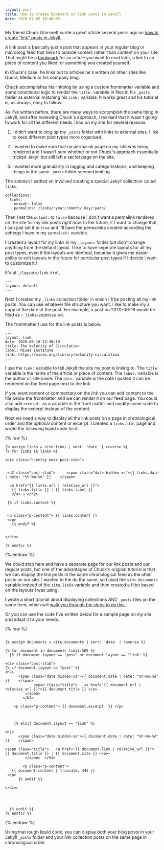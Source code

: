 ```yaml
---
layout: post
title: How to create bookmark or link posts in Jekyll
date: 2020-07-05 16:40:03
---
```


My friend Chuck Grimmett wrote a great article several years ago on [how to create "link" posts in Jekyll.](http://www.cagrimmett.com/til/2016/06/10/external-post-links-jekyll.html)

A link post is basically just a post that appears in your regular blog or microblog feed that links to outside content rather than content on your site. That might be a [bookmark](https://indieweb.org/bookmark) for an article you want to read later, a link to an piece of content you liked, or something you created yourself.

In Chuck's case, he links out to articles he's written on other sites like Quora, Medium or his company blog.

Chuck accomplishes his linkblog by using a custom frontmatter variable and some conditional logic to render the <code>title:</code> variable in files in his <code>_posts</code> folder as external matching his <code>link:</code> variable. It works great and his tutorial is, as always, easy to follow.

As I've written before, there are many ways to accomplish the same thing in Jekyll, and after reviewing Chuck's approach, I realised that it wasn't going to work for all the different needs I had on my site for several reasons.

1. I didn't want to clog up my <code>_posts</code> folder with links to external sites. I like to keep different post types more organised. 

2. I wanted to make sure that no permalink page on my site was being rendered and I wasn't sure whether or not Chuck's approach essentially tricked Jekyll but still left a secret page on the site.

3. I wanted more granularity in tagging and categorizations, and keeping things in the same <code>_posts</code> folder seemed limiting.

The solution I settled on involved creating a special Jekyll collection called <code>links</code>.

```
collections:
  links:
    output: false
    permalink: /links/:year/:month/:day/:path/
```

Then I set the <code>output:</code> to <code>false</code> because I don't want a permalink rendered on the site for my link posts right now. In the future, if I want to change that, I can just set it to <code>true</code> and I'll have the permalinks created according the settings I have in my <code>permalink:</code> variable.

I created a layout for my links in my <code>_layouts</code> folder but didn't change anything from the default layout. I like to have seperate layouts for all my post types, even if the layouts are identical, because it gives me easier ability to edit layouts in the future for particular post types if I decide I want to customize it.\

It's at <code>_/layouts/link.html</code>.

```
---
layout: default
---
```

Next I created my <code>_links</code> collection folder in which I'll be posting all my link posts. You can use whatever file structure you want. I like to make my a copy of the date of the post. For example, a post on 2020-06-16 would be filed as <code>/_links/20200616.md</code>.

The frontmatter I use for the link posts is below. 

```
---
layout: link
date: 2020-06-16 12:36:19
title: The Velocity of Circulation
label: Mises Institute
link: https://mises.org/library/velocity-circulation
---
```

I use the <code>link:</code> variable to tell Jekyll the site my post is linking to. The <code>title:</code> variable is the name of the article or piece of content. The <code>label:</code> variable is the author or site name. The <code>date:</code> variable is the date I posted it can be rendered on the feed page next to the link.

If you want content or commentary on the link you can add content to the file below the frontmatter and we can render it on our feed page. You could also add <code>excerpt:</code> as a variable in the front matter and modify some code to display the excerpt instead of the content.

Next we need a way to display all the link posts on a page in chronological order and the optional content or excerpt. I created a <code>links.html</code> page and wrote the following liquid code for it.

{% raw %}

```
{% assign links = site.links | sort: 'date' | reverse %}
{% for links in links %}

<div class="h-entry note post-stub">
 
 
 <h2 class="post-stub">     <span class="date hidden-xs">{{ links.date | date: "%Y-%m-%d" }}    </span>
  
  <a href="{{ links.url | relative_url }}">
   {{ links.title }} | {{ links.label }} 
   </a> → </h2>

 {% if links.content %}

 
 <p class="p-content"> {{ links.content }}
 </p>
   {% endif %}

 
</div>

{% endfor %}
```
{% endraw %}

We could stop here and have a separate page for our link posts and our regular posts, but one of the advantages of Chuck's original tutorial is that we can display the link posts in the same chronological feed as the other posts on our site. I wanted to the do the same, so I used the <code>side.documents</code> variable instead of the <code>site.links</code> variable and then created a filter based on the layouts I was using.

I wrote a short tutorial about displaying collections AND <code>_posts</code> files on the same feed, which will [walk you through the steps to do this.](https://derykmakgill.github.io/drw/2020/07/04/site-documents.html)

Or you can use the code I've written below for a sample page on my site and adapt it to your needs.

{% raw %}
```

{% assign documents = site.documents | sort: 'date' | reverse %}

{% for document in documents limit:500 %}
  {% if document.layout == "post" or document.layout == "link" %}

<div class="post-stub">
{% if document.layout == "post" %}
<h2>
      <span class="date hidden-xs">{{ document.date | date: "%Y-%m-%d" }}    </span>
             <span class="title">   <a href="{{ document.url | relative_url }}">{{ document.title }} </a>
         </span>
        </h2>
       
    <p class="p-content"> {{ document.excerpt  }} </p>    
  

  
    {% elsif document.layout == "link" %}

<h2>
      <span class="date hidden-xs">{{ document.date | date: "%Y-%m-%d" }}    </span>

<span class="title">   <a href="{{ document.link | relative_url }}"> {{ document.title }} | {{ document.site }} </a>→
         </span>  </h2>
       
        <p class="p-content"> 
   {{ document.content | truncate: 445 }}
 </p>
      {% endif %}  

</div>
  
           
         
        
  {% endif %}   
{% endfor %}

```
{% endraw %}

Using that rough liquid code, you can display both your blog posts in your Jekyll <code>_posts</code> folder and your link collection posts on the same page in chronological order.
